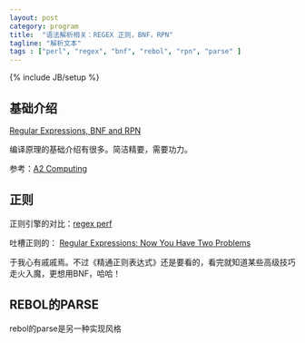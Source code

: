 ```yaml
---
layout: post
category: program
title:  "语法解析相关：REGEX 正则，BNF，RPN"
tagline: "解析文本"
tags : ["perl", "regex", "bnf", "rebol", "rpn", "parse" ] 
---
```

{% include JB/setup %}

## 基础介绍
[Regular Expressions, BNF and RPN](http://www.school-portal.co.uk/GroupDownloadFile.asp?GroupId=1010236&ResourceId=4537281)

编译原理的基础介绍有很多。简洁精要，需要功力。

参考：[A2 Computing](http://www.school-portal.co.uk/GroupHomepage.asp?GroupId=1010236)

## 正则

正则引擎的对比：[regex perf](http://sljit.sourceforge.net/regex_perf.html)

吐槽正则的：
[Regular Expressions: Now You Have Two Problems](http://www.codinghorror.com/blog/2008/06/regular-expressions-now-you-have-two-problems.html)

于我心有戚戚焉。不过《精通正则表达式》还是要看的，看完就知道某些高级技巧走火入魔，更想用BNF，哈哈！ 

## REBOL的PARSE

rebol的parse是另一种实现风格
